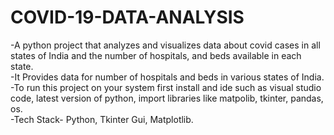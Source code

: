 # COVID-19-DATA-ANALYSIS

-A python project that analyzes and visualizes data about covid cases in all states of India and the number of hospitals, and beds available in each state. 
<br>-It Provides data for number of hospitals and beds in various states of India. 
<br>-To run this project on your system first install and ide such as visual studio code, latest version of python, import libraries like matpolib, tkinter, pandas, os.
<br>-Tech Stack- Python, Tkinter Gui, Matplotlib.
